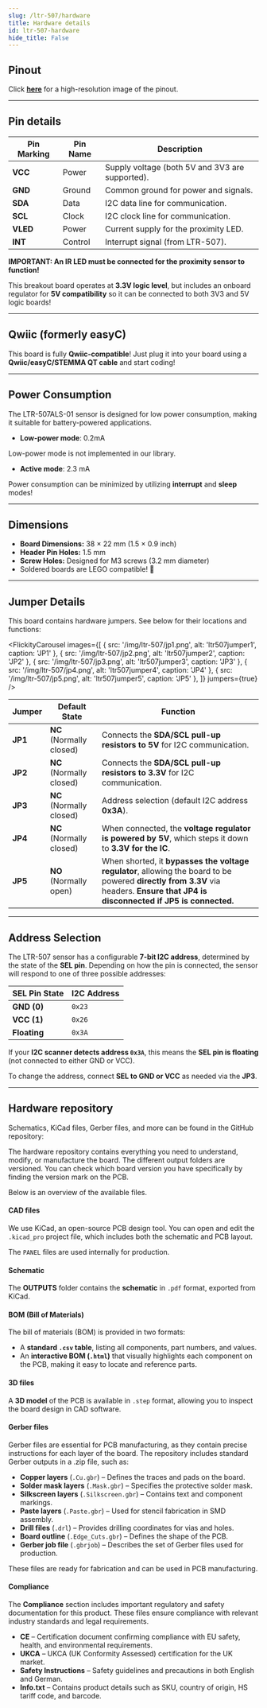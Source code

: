```yaml
---  
slug: /ltr-507/hardware  
title: Hardware details  
id: ltr-507-hardware  
hide_title: False  
---
```


## Pinout

<CenteredImage src="/img/ltr-507/pinout.jpg" alt="APDS-9960 pinout diagram" caption="LTR-507 pinout diagram"/>

Click [**here**](/img/ltr-507/pinout.jpg) for a high-resolution image of the pinout.

---

## Pin details

| Pin Marking | Pin Name | Description                                     |
| ----------- | -------- | ----------------------------------------------- |
| **VCC**     | Power    | Supply voltage (both 5V and 3V3 are supported). |
| **GND**     | Ground   | Common ground for power and signals.            |
| **SDA**     | Data     | I2C data line for communication.                |
| **SCL**     | Clock    | I2C clock line for communication.               |
| **VLED**    | Power    | Current supply for the proximity LED.           |
| **INT**     | Control  | Interrupt signal (from LTR-507).                |

<WarningBox>**IMPORTANT: An IR LED must be connected for the proximity sensor to function!**</WarningBox>

<InfoBox>This breakout board operates at **3.3V logic level**, but includes an onboard regulator for **5V compatibility** so it can be connected to both 3V3 and 5V logic boards!</InfoBox>

---

## Qwiic (formerly easyC)

<CenteredImage src="/img/easyc_transparent.png" alt="EasyC/qwiic cable" width="550px" />
 
<InfoBox>This board is fully **Qwiic-compatible**! Just plug it into your board using a **Qwiic/easyC/STEMMA QT cable** and start coding!</InfoBox>

<QuickLink 
  title="Qwiic (formerly easyC) details and specifications" 
  description="Learn about hardware specifications, compatibility, and usage of the Qwiic connector." 
  url="/qwiic" 
/>

---

## Power Consumption

The LTR-507ALS-01 sensor is designed for low power consumption, making it suitable for battery-powered applications.

- **Low-power mode**: 0.2mA

<InfoBox>Low-power mode is not implemented in our library.</InfoBox>

- **Active mode**: 2.3 mA

<InfoBox>Power consumption can be minimized by utilizing **interrupt** and **sleep** modes!</InfoBox>

---

## Dimensions

- **Board Dimensions:** 38 × 22 mm (1.5 × 0.9 inch)  
- **Header Pin Holes:** 1.5 mm  
- **Screw Holes:** Designed for M3 screws (3.2 mm diameter)  
- Soldered boards are LEGO compatible! 🧱

---

## Jumper Details

This board contains hardware jumpers. See below for their locations and functions:

<FlickityCarousel
  images={[
    { src: '/img/ltr-507/jp1.png', alt: 'ltr507jumper1', caption: 'JP1' },
    { src: '/img/ltr-507/jp2.png', alt: 'ltr507jumper2', caption: 'JP2' },
    { src: '/img/ltr-507/jp3.png', alt: 'ltr507jumper3', caption: 'JP3' },
    { src: '/img/ltr-507/jp4.png', alt: 'ltr507jumper4', caption: 'JP4' },
    { src: '/img/ltr-507/jp5.png', alt: 'ltr507jumper5', caption: 'JP5' },
  ]}
  jumpers={true}
/>

| Jumper  | Default State            | Function                                                                                                                                                                       |
| ------- | ------------------------ | ------------------------------------------------------------------------------------------------------------------------------------------------------------------------------ |
| **JP1** | **NC** (Normally closed) | Connects the **SDA/SCL pull-up resistors to 5V** for I2C communication.                                                                                                        |
| **JP2** | **NC** (Normally closed) | Connects the **SDA/SCL pull-up resistors to 3.3V** for I2C communication.                                                                                                      |
| **JP3** | **NC** (Normally closed) | Address selection (default I2C address **0x3A**).                                                                                                                             |
| **JP4** | **NC** (Normally closed) | When connected, the **voltage regulator is powered by 5V**, which steps it down to **3.3V for the IC**.                                                                         |
| **JP5** | **NO** (Normally open)   | When shorted, it **bypasses the voltage regulator**, allowing the board to be powered **directly from 3.3V** via headers. **Ensure that JP4 is disconnected if JP5 is connected.** |

---

## Address Selection

The LTR-507 sensor has a configurable **7-bit I2C address**, determined by the state of the **SEL pin**. Depending on how the pin is connected, the sensor will respond to one of three possible addresses:

| **SEL Pin State** | **I2C Address** |
| ----------------- | --------------- |
| **GND (0)**       | `0x23`          |
| **VCC (1)**       | `0x26`          |
| **Floating**      | `0x3A`          |

If your **I2C scanner detects address `0x3A`**, this means the **SEL pin is floating** (not connected to either GND or VCC).

<InfoBox>To change the address, connect **SEL to GND or VCC** as needed via the **JP3**.</InfoBox>

---

## Hardware repository

Schematics, KiCad files, Gerber files, and more can be found in the GitHub repository:

<QuickLink 
  title="Digital light & proximity sensor LTR-507 breakout Hardware Design" 
  description="GitHub hardware repository for this product"
  url="https://github.com/SolderedElectronics/Digital-light---proximity-sensor-LTR-507ALS-breakout-hardware-design" 
/> 

The hardware repository contains everything you need to understand, modify, or manufacture the board. The different output folders are versioned. You can check which board version you have specifically by finding the version mark on the PCB.

Below is an overview of the available files.

#### CAD files

We use KiCad, an open-source PCB design tool. You can open and edit the `.kicad_pro` project file, which includes both the schematic and PCB layout.

The `PANEL` files are used internally for production.

#### Schematic

The **OUTPUTS** folder contains the **schematic** in `.pdf` format, exported from KiCad.

#### BOM (Bill of Materials)

The bill of materials (BOM) is provided in two formats:

- A **standard `.csv` table**, listing all components, part numbers, and values.
- An **interactive BOM (`.html`)** that visually highlights each component on the PCB, making it easy to locate and reference parts.

#### 3D files

A **3D model** of the PCB is available in `.step` format, allowing you to inspect the board design in CAD software.

#### Gerber files

Gerber files are essential for PCB manufacturing, as they contain precise instructions for each layer of the board. The repository includes standard Gerber outputs in a .zip file, such as:

- **Copper layers** (`.Cu.gbr`) – Defines the traces and pads on the board.
- **Solder mask layers** (`.Mask.gbr`) – Specifies the protective solder mask.
- **Silkscreen layers** (`.Silkscreen.gbr`) – Contains text and component markings.
- **Paste layers** (`.Paste.gbr`) – Used for stencil fabrication in SMD assembly.
- **Drill files** (`.drl`) – Provides drilling coordinates for vias and holes.
- **Board outline** (`.Edge_Cuts.gbr`) – Defines the shape of the PCB.
- **Gerber job file** (`.gbrjob`) – Describes the set of Gerber files used for production.

These files are ready for fabrication and can be used in PCB manufacturing.

#### Compliance

The **Compliance** section includes important regulatory and safety documentation for this product. These files ensure compliance with relevant industry standards and legal requirements.

- **CE** – Certification document confirming compliance with EU safety, health, and environmental requirements.
- **UKCA** – UKCA (UK Conformity Assessed) certification for the UK market.
- **Safety Instructions** – Safety guidelines and precautions in both English and German.
- **Info.txt** – Contains product details such as SKU, country of origin, HS tariff code, and barcode.